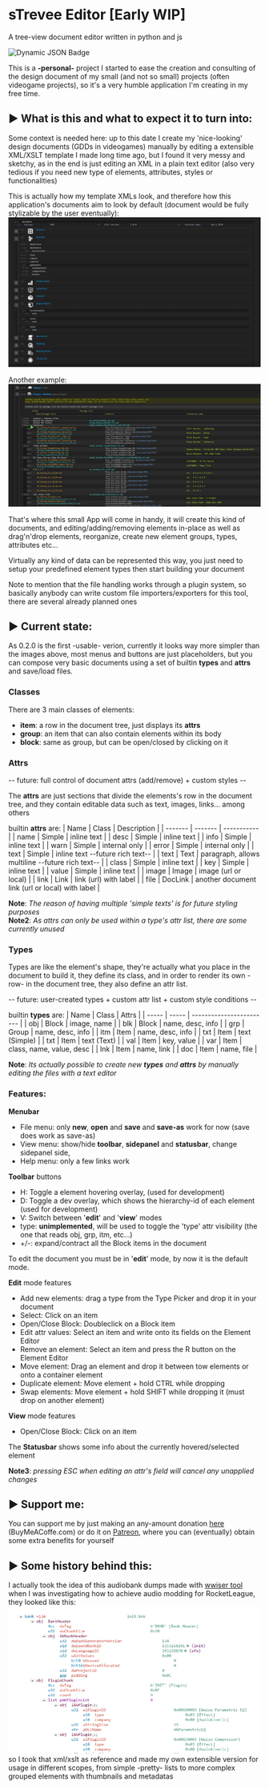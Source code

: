 
# sTrevee Editor [Early WIP]
A tree-view document editor written in python and js

![Dynamic JSON Badge](https://img.shields.io/badge/dynamic/json?url=https%3A%2F%2Fgithub.com%2FSopze92%2Fsimpletree-editor-app%2Fraw%2Fmain%2Fpackage.json&query=%24.version&label=version)

This is a **-personal-** project I started to ease the creation and consulting of the design document of my small (and not so small) projects (often videogame projects), so it's a very humble application I'm creating in my free time.

## ▶️ What is this and what to expect it to turn into:
Some context is needed here: up to this date I create my 'nice-looking' design documents (GDDs in videogames) manually by editing a extensible XML/XSLT template I made long time ago, but I found it very messy and sketchy, as in the end is just editing an XML in a plain text editor (also very tedious if you need new type of elements, attributes, styles or functionalities)

This is actually how my template XMLs look, and therefore how this application's documents aim to look by default (document would be fully stylizable by the user eventually):
<img src=".\_github\xml_preview.webp"/>

Another example:
<img src=".\_github\example_rlevents.webp"/>

That's where this small App will come in handy, it will create this kind of documents, and editing/adding/removing elements in-place as well as drag'n'drop elements, reorganize, create new element groups, types, attributes etc...

Virtually any kind of data can be represented this way, you just need to setup your predefined element types then start building your document

Note to mention that the file handling works through a plugin system, so basically anybody can write custom file importers/exporters for this tool, there are several already planned ones

## ▶️ Current state:
As 0.2.0 is the first -usable- verion, currently it looks way more simpler than the images above, most menus and buttons are just placeholders, but you can compose very basic documents using a set of builtin **types** and **attrs** and save/load files.

### Classes

There are 3 main classes of elements:

  - **item**: a row in the document tree, just displays its **attrs**
  - **group**: an item that can also contain elements within its body
  - **block**: same as group, but can be open/closed by clicking on it

### Attrs

-- future: full control of document attrs (add/remove) + custom styles --

The **attrs** are just sections that divide the elements's row in the document tree, and they contain editable data such as text, images, links... among others

builtin **attrs** are:
| Name    | Class   | Description |
| ------- | ------- | ----------- | 
| name    | Simple  | inline text |
| desc    | Simple  | inline text |
| info    | Simple  | inline text |
| warn    | Simple  | internal only |
| error   | Simple  | internal only |
| text    | Simple  | inline text --future rich text-- |
| text    | Text    | paragraph, allows multiline --future rich text-- |
| class   | Simple  | inline text |
| key     | Simple  | inline text |
| value   | Simple  | inline text |
| image   | Image   | image (url or local) |
| link    | Link    | link (url) with label |
| file    | DocLink | another document link (url or local) with label |

**Note**: _The reason of having multiple 'simple texts' is for future styling purposes_<br>
**Note2**: _As attrs can only be used within a type's attr list, there are some currently unused_

### Types

Types are like the element's shape, they're actually what you place in the document to build it, they define its class, and in order to render its own -row- in the document tree, they also define an attr list.

-- future: user-created types + custom attr list + custom style conditions --

builtin **types** are:
| Name  | Class | Attrs                    | 
| ----- | ----- | ------------------------ | 
| obj   | Block | image, name              | 
| blk   | Block | name, desc, info         | 
| grp   | Group | name, desc, info         | 
| itm   | Item  | name, desc, info         | 
| txt   | Item  | text (Simple)            | 
| txt   | Item  | text (Text)              | 
| val   | Item  | key, value               | 
| var   | Item  | class, name, value, desc | 
| lnk   | Item  | name, link               | 
| doc   | Item  | name, file               | 

**Note**: _Its actually possible to create new **types** and **attrs** by manually editing the files with a text editor_

### Features:

**Menubar**<br>
  - File menu: only **new**, **open** and **save** and **save-as** work for now (save does work as save-as)
  - View menu: show/hide **toolbar**, **sidepanel** and **statusbar**, change sidepanel side, 
  - Help menu: only a few links work

**Toolbar** buttons
  - H: Toggle a element hovering overlay, (used for development)
  - D: Toggle a dev overlay, which shows the hierarchy-id of each element (used for development)
  - V: Switch between '**edit**' and '**view**' modes
  - type: **unimplemented**, will be used to toggle the 'type' attr visibility (the one that reads obj, grp, itm, etc...)
  - +/-: expand/contract all the Block items in the document

To edit the document you must be in '**edit**' mode, by now it is the default mode.

**Edit** mode features
  - Add new elements: drag a type from the Type Picker and drop it in your document
  - Select: Click on an item
  - Open/Close Block: Doubleclick on a Block item
  - Edit attr values: Select an item and write onto its fields on the Element Editor
  - Remove an element: Select an item and press the R button on the Element Editor
  - Move element: Drag an element and drop it between tow elements or onto a container element
  - Duplicate element: Move element + hold CTRL while dropping
  - Swap elements: Move element + hold SHIFT while dropping it (must drop on another element)

**View** mode features
  - Open/Close Block: Click on an item

The **Statusbar** shows some info about the currently hovered/selected element

**Note3**: _pressing ESC when editing an attr's field will cancel any unapplied changes_

## ▶️ Support me:
You can support me by just making an any-amount donation [here](https://buymeacoffe.com/sopze) (BuyMeACoffe.com) or do it on [Patreon](https://patreon.com/sopze), where you can (eventually) obtain some extra benefits for yourself

## ▶️ Some history behind this:
I actually took the idea of this audiobank dumps made with [wwiser tool](https://github.com/bnnm/wwiser) when I was investigating how to achieve audio modding for RocketLeague, they looked like this:
<img src=".\_github\wwise_dump.webp"/>
so I took that xml/xslt as reference and made my own extensible version for usage in different scopes, from simple -pretty- lists to more complex grouped elements with thumbnails and metadatas